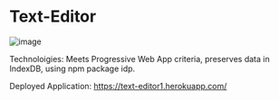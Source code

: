 # Text-Editor

![image](https://user-images.githubusercontent.com/87501948/153772759-a6e3eb74-908b-4020-8ccd-bdded6546bf6.png)

Technoloigies: Meets Progressive Web App criteria, preserves data in IndexDB, using npm package idp.

Deployed Application: https://text-editor1.herokuapp.com/
